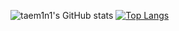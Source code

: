 ![taem1n1's GitHub stats](https://github-readme-stats.vercel.app/api?username=TeMlN&show_icons=true&theme=radical)
[![Top Langs](https://github-readme-stats.vercel.app/api/top-langs/?username=TeMlN&hide=css,html,javascript,mustache)](https://github.com/anuraghazra/github-readme-stats)
